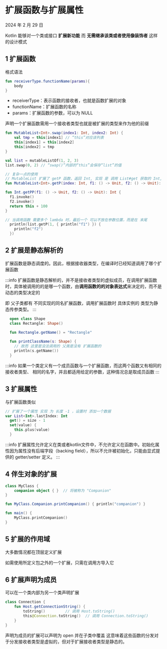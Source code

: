# 扩展函数与扩展属性

2024 年 2 月 29 日

Kotlin 能够对一个类或接口 **扩展新功能** 而 **无需继承该类或者使用像装饰者** 这样的设计模式

## 1 扩展函数

格式语法

```kotlin
fun receiverType.functionName(params){
    body
}
```

- receiverType：表示函数的接收者，也就是函数扩展的对象
- functionName：扩展函数的名称
- params：扩展函数的参数，可以为 NULL

声明一个扩展函数需用一个接收者类型也就是被扩展的类型来作为他的前缀

```kotlin
fun MutableList<Int>.swap(index1: Int, index2: Int) {
    val tmp = this[index1] // “this”对应该列表
    this[index1] = this[index2]
    this[index2] = tmp
}

val list = mutableListOf(1, 2, 3)
list.swap(0, 2) // “swap()”内部的“this”会保存“list”的值
```

```kotlin
// 复杂一点的使用
// MutableList 扩展了 getP 函数，返回 Int, 实现 是 调用 List#get 获取的 Int, 然后 调用 Int#getPP 的扩展
fun MutableList<Int>.getP(index: Int, f1: () -> Unit, f2: () -> Unit): Int = get(index).getPP(f1, f2)

fun Int.getPP(f1: () -> Unit, f2: () -> Unit): Int {
  f1.invoke()
  f2.invoke()
  return this + 100
}

// 当调用函数 需要多个 lambda 时，最后一个 可以不放在参数位置，而是在 末尾
  println(list.getP(1, { println("f1") }) {
    println("f2")
  })


```

## 2 扩展是静态解析的

扩展函数是静态调度的。因此，根据接收器类型，在编译时已经知道调用了哪个扩展函数

:::info
扩展函数是静态解析的，并不是接收者类型的虚拟成员，在调用扩展函数时，具体被调用的的是哪一个函数，由**调用函数的的对象表达式**来决定的，而不是动态的类型决定的

即 父子类都有 不同实现的同名扩展函数，调用扩展函数时 具体实例的 类型为静态传参类型。
:::

```kotlin
  open class Shape
  class Rectangle: Shape()
  
  fun Rectangle.getName() = "Rectangle"

  fun printClassName(s: Shape) {
    // 故而 这里是没法调用的 父类是没有 扩展函数的
    println(s.getName())
  }

```

:::info
如果一个类定义有一个成员函数与一个扩展函数，而这两个函数又有相同的接收者类型、 相同的名字，并且都适用给定的参数，这种情况总是取成员函数
:::

## 3 扩展属性

与扩展函数类似

```kotlin
// 扩展了一个属性 实现 为 长度 -1 ，设置时 添加一个数据
var List<Int>.lastIndex: Int
  get() = size - 1
  set(value) {
    this.plus(value)
  }

```

:::info
扩展属性允许定义在类或者kotlin文件中，不允许定义在函数中。初始化属性因为属性没有后端字段（backing field），所以不允许被初始化，只能由显式提供的 getter/setter 定义。
:::

## 4 伴生对象的扩展

```kotlin
class MyClass {
    companion object { }  // 将被称为 "Companion"
}

fun MyClass.Companion.printCompanion() { println("companion") }

fun main() {
    MyClass.printCompanion()
}
```

## 5 扩展的作用域

大多数情况都在顶层定义扩展

如需使用所定义包之外的一个扩展，只需在调用方导入它

## 6 扩展声明为成员

可以在一个类内部为另一个类声明扩展

```kotlin
class Connection {
    fun Host.getConnectionString() {
        toString()         // 调用 Host.toString()
        this@Connection.toString()  // 调用 Connection.toString()
    }
}
```

声明为成员的扩展可以声明为 open 并在子类中覆盖
这意味着这些函数的分发对于分发接收者类型是虚拟的，但对于扩展接收者类型是静态的。
